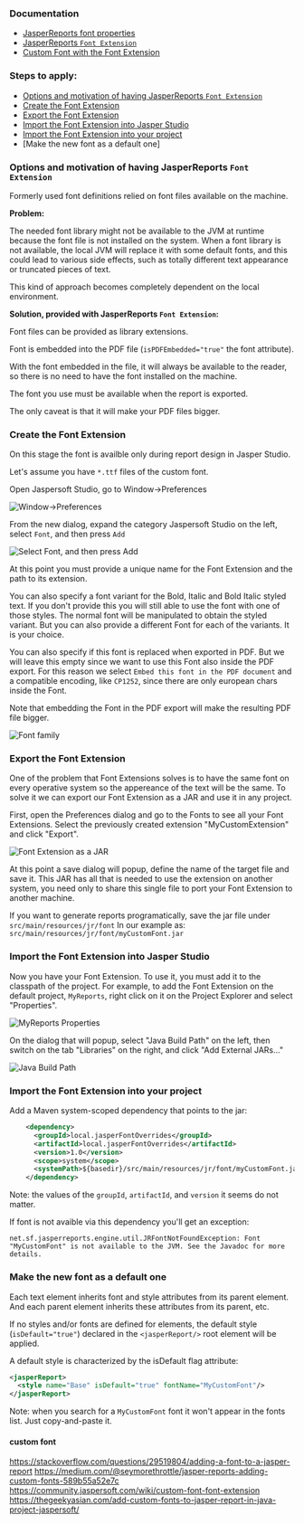 ### Documentation

* [JasperReports font properties](https://jasperreports.sourceforge.net/sample.reference/fonts/)
* [JasperReports `Font Extension`](https://jasperreports.sourceforge.net/sample.reference/fonts/#fontextensions)
* [Custom Font with the Font Extension](https://community.jaspersoft.com/wiki/custom-font-font-extension)

### Steps to apply:

* [Options and motivation of having JasperReports `Font Extension`](#options-and-motivation-of-having-jasperreports-font-extension)
* [Create the Font Extension](#create-the-font-extension)
* [Export the Font Extension](#export-the-font-extension)
* [Import the Font Extension into Jasper Studio](#import-the-font-extension-into-jasper-studio)
* [Import the Font Extension into your project](#import-the-font-extension-into-your-project)
* [Make the new font as a default one]

### Options and motivation of having JasperReports `Font Extension`

Formerly used font definitions relied on font files available on the machine.

**Problem:**

The needed font library might not be available to the JVM at runtime 
because the font file is not installed on the system. 
When a font library is not available, the local JVM will replace it with some default fonts, 
and this could lead to various side effects, such as totally different text appearance or truncated pieces of text.

This kind of approach becomes completely dependent on the local environment.

**Solution, provided with JasperReports `Font Extension`:**

Font files can be provided as library extensions.

Font is embedded into the PDF file (`isPDFEmbedded="true"` the font attribute).

With the font embedded in the file, it will always be available to the reader,
so there is no need to have the font installed on the machine.

The font you use must be available when the report is exported.

The only caveat is that it will make your PDF files bigger.

### Create the Font Extension

On this stage the font is availble only during report design in Jasper Studio.

Let's assume you have `*.ttf` files of the custom font.

Open Jaspersoft Studio, go to Window->Preferences

![Window->Preferences](images/font.creation_1.png)

From the new dialog, expand the category Jaspersoft Studio on the left, select `Font`, and then press `Add`

![Select `Font`, and then press `Add`](images/font.creation_2.png)

At this point you must provide a unique name for the Font Extension and the path to its extension.

You can also specify a font variant for the Bold, Italic and Bold Italic styled text. 
If you don't provide this you will still able to use the font with one of those styles. 
The normal font will be manipulated to obtain the styled variant. 
But you can also provide a different Font for each of the variants. 
It is your choice.

You can also specify if this font is replaced when exported in PDF. 
But we will leave this empty since we want to use this Font also inside the PDF export. 
For this reason we select `Embed this font in the PDF document` and a compatible encoding, like `CP1252`, 
since there are only european chars inside the Font. 

Note that embedding the Font in the PDF export will make the resulting PDF file bigger.

![Font family](images/font_properties.png)

### Export the Font Extension

One of the problem that Font Extensions solves is 
to have the same font on every operative system so the appereance of the text will be the same.
To  solve it we can export our Font Extension as a JAR and use it in any project.

First, open the Preferences dialog and go to the Fonts to see all your Font Extensions. 
Select the previously created extension "MyCustomExtension" and click "Export".

![Font Extension as a JAR](images/font_export.png)

At this point a save dialog will popup, define the name of the target file and save it. 
This JAR has all that is needed to use the extension on another system, 
you need only to share this single file to port your Font Extension to another machine.

If you want to generate reports programatically, save the jar file under `src/main/resources/jr/font`
In our example as: `src/main/resources/jr/font/myCustomFont.jar`

### Import the Font Extension into Jasper Studio

Now you have your Font Extension. To use it, you must add it to the classpath of the project. 
For example, to add the Font Extension on the default project, `MyReports`, 
right click on it on the Project Explorer and select "Properties".

![MyReports `Properties`](images/font_import_into_jasper_studio_1.png)

On the dialog that will popup, select "Java Build Path" on the left, 
then switch on the tab "Libraries" on the right, and click "Add External JARs..."

![Java Build Path](images/font_import_into_jasper_studio_2.png)


### Import the Font Extension into your project

Add a Maven system-scoped dependency that points to the jar:

```xml
    <dependency>
      <groupId>local.jasperFontOverrides</groupId>
      <artifactId>local.jasperFontOverrides</artifactId>
      <version>1.0</version>
      <scope>system</scope>
      <systemPath>${basedir}/src/main/resources/jr/font/myCustomFont.jar</systemPath>
    </dependency>
```

Note: the values of the `groupId`, `artifactId`, and `version` it seems do not matter.

If font is not avaible via this dependency you'll get an exception:
```text
net.sf.jasperreports.engine.util.JRFontNotFoundException: Font "MyCustomFont" is not available to the JVM. See the Javadoc for more details.
```

### Make the new font as a default one

Each text element inherits font and style attributes from its parent element. 
And each parent element inherits these attributes from its parent, etc. 

If no styles and/or fonts are defined for elements, 
the default style (`isDefault="true"`) declared in the `<jasperReport/>` root element will be applied.

A default style is characterized by the isDefault flag attribute:
```xml
<jasperReport>
  <style name="Base" isDefault="true" fontName="MyCustomFont"/>
</jasperReport>
```

Note: when you search for a `MyCustomFont` font it won't appear in the fonts list. Just copy-and-paste it.

#### custom font

https://stackoverflow.com/questions/29519804/adding-a-font-to-a-jasper-report
https://medium.com/@seymorethrottle/jasper-reports-adding-custom-fonts-589b55a52e7c
https://community.jaspersoft.com/wiki/custom-font-font-extension
https://thegeekyasian.com/add-custom-fonts-to-jasper-report-in-java-project-jaspersoft/

